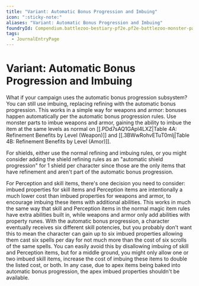 ```yaml
---
title: "Variant: Automatic Bonus Progression and Imbuing"
icon: ":sticky-note:"
aliases: "Variant: Automatic Bonus Progression and Imbuing"
foundryId: Compendium.battlezoo-bestiary-pf2e.pf2e-battlezoo-monster-parts.JournalEntry.t4kAG04buZGbp5XA.JournalEntryPage.ZgcD3dwxiP7Dwn1i
tags:
  - JournalEntryPage
---
```


# Variant: Automatic Bonus Progression and Imbuing
What if your campaign uses the automatic bonus progression subsystem? You can still use imbuing, replacing refining with the automatic bonus progression. This works in a simple way for weapons and armor: bonuses happen automatically per the automatic bonus progression rules. Use monster parts to imbue weapons and armor, gaining the ability to imbue the item at the same levels as normal on [[.PDd7sAQ1GApl4LXZ|Table 4A: Refinement Benefits by Level (Weapon)]] and [[.3BWwRohvETuT0mlj|Table 4B: Refinement Benefits by Level (Amor)]].

For shields, either use the normal refining and imbuing rules, or you might consider adding the shield refining rules as an "automatic shield progression" for 1 shield per character since those are the only items that have refinement and aren't part of the automatic bonus progression.

For Perception and skill items, there's one decision you need to consider: imbued properties for skill items and Perception items are intentionally a much lower cost than imbued properties for weapons and armor, to encourage imbuing these items with additional abilities. This works in much the same way that skill and Perception items in the normal magic item rules have extra abilities built in, while weapons and armor only add abilities with property runes. With the automatic bonus progression, a character eventually receives six different skill potencies, but you probably don't want this to mean the character can gain up to six imbued properties allowing them cast six spells per day for not much more than the cost of six scrolls of the same spells. You can easily avoid this by disallowing imbuing of skill and Perception items, but for a middle ground, you might only allow one or two imbued skill items, increase the cost of imbuing these items to double the listed cost, or both. In any case, due to apex items being baked into automatic bonus progression, the apex imbued properties shouldn't be available.